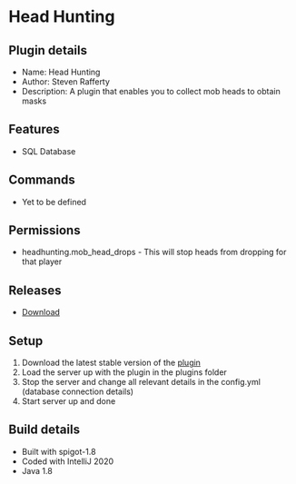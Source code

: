 # Head Hunting

## Plugin details
* Name: Head Hunting
* Author: Steven Rafferty
* Description: A plugin that enables you to collect mob heads to obtain masks

## Features
* SQL Database

## Commands
* Yet to be defined

## Permissions
* headhunting.mob_head_drops - This will stop heads from dropping for that player

## Releases
* [Download](https://github.com/StevenRafferty/HeadHunting/releases)

## Setup
1. Download the latest stable version of the [plugin](https://github.com/StevenRafferty/HeadHunting/releases)
2. Load the server up with the plugin in the plugins folder
3. Stop the server and change all relevant details in the config.yml (database connection details)
4. Start server up and done

## Build details
* Built with spigot-1.8
* Coded with IntelliJ 2020
* Java 1.8